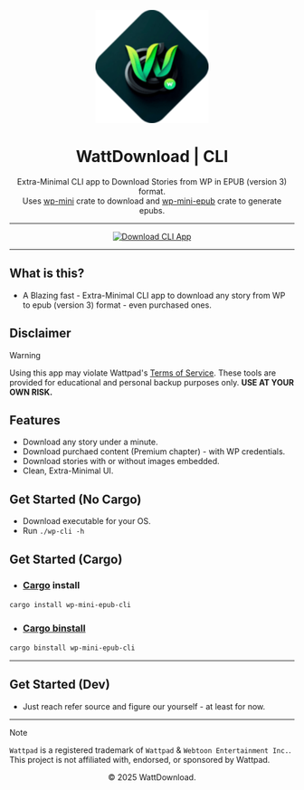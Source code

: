 <p align="center">
  <img src="logo.png" alt="WattDownload Logo" width="200px">
</p>

<h1 align="center">WattDownload | CLI</h1>

<p align="center">
  Extra-Minimal CLI app to Download Stories from WP in EPUB (version 3) format. <br/>
  Uses <a href="https://crates.io/crates/wp-mini">wp-mini</a> crate to download and <a href="https://crates.io/crates/wp-mini-epub">wp-mini-epub</a> crate to generate epubs.
</p>

---

<div align="center">
  <a href="https://github.com/WattDownload/wp-mini-epub-cli/releases/latest">
    <img src="https://img.shields.io/badge/Download%20now!-darkgreen?style=for-the-badge&logo=abdownloadmanager&logoColor=f5f5f5" alt="Download CLI App">
  </a>
</div>

---

## What is this?
- A Blazing fast - Extra-Minimal CLI app to download any story from WP to epub (version 3) format - even purchased ones.

## Disclaimer
> [!WARNING]
> Using this app may violate Wattpad's [Terms of Service](https://policies.wattpad.com/terms/). These tools are provided for educational and personal backup purposes only. **USE AT YOUR OWN RISK.**

## Features
- Download any story under a minute.
- Download purchaed content (Premium chapter) - with WP credentials.
- Download stories with or without images embedded.
- Clean, Extra-Minimal UI.

## Get Started (No Cargo)
 - Download executable for your OS.
 - Run `./wp-cli -h`

## Get Started (Cargo)
- ### [Cargo](https://doc.rust-lang.org/cargo/) install
```bash
cargo install wp-mini-epub-cli
```

- ### [Cargo binstall](https://github.com/cargo-bins/cargo-binstall?tab=readme-ov-file)
```bash
cargo binstall wp-mini-epub-cli
```

---

## Get Started (Dev)
- Just reach refer source and figure our yourself - at least for now.

---

> [!NOTE]
> `Wattpad` is a registered trademark of `Wattpad` & `Webtoon Entertainment Inc.`. This project is not affiliated with, endorsed, or sponsored by Wattpad.

<p align="center">© 2025 WattDownload.</p>
